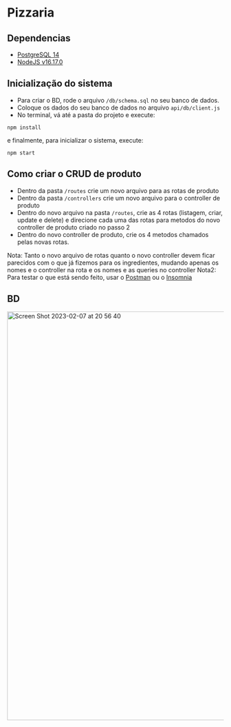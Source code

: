 # Pizzaria

## Dependencias
- [PostgreSQL 14](https://www.postgresql.org/download/)
- [NodeJS v16.17.0](https://www.alura.com.br/artigos/como-instalar-node-js-windows-linux-macos)

## Inicialização do sistema
- Para criar o BD, rode o arquivo `/db/schema.sql` no seu banco de dados.
- Coloque os dados do seu banco de dados no arquivo `api/db/client.js`
- No terminal, vá até a pasta do projeto e execute:

```
npm install
```

e finalmente, para inicializar o sistema, execute:

```
npm start
```

## Como criar o CRUD de produto

- Dentro da pasta `/routes` crie um novo arquivo para as rotas de produto
- Dentro da pasta `/controllers` crie um novo arquivo para o controller de produto
- Dentro do novo arquivo na pasta `/routes`, crie as 4 rotas (listagem, criar, update e delete) e
direcione cada uma das rotas para metodos do novo controller de produto criado no passo 2
- Dentro do novo controller de produto, crie os 4 metodos chamados pelas novas rotas.

Nota: Tanto o novo arquivo de rotas quanto o novo controller devem ficar parecidos com o que já
fizemos para os ingredientes, mudando apenas os nomes e o controller na rota e os nomes e as queries
no controller
Nota2: Para testar o que está sendo feito, usar o [Postman](https://www.postman.com/downloads/) ou o
[Insomnia](https://insomnia.rest/download)

## BD

<img width="949" alt="Screen Shot 2023-02-07 at 20 56 40" src="https://user-images.githubusercontent.com/9625734/217394083-70003327-c796-4c89-b880-c4aaec0caacd.png">
